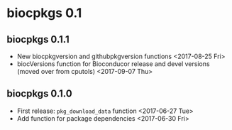 # biocpkgs 0.1

## biocpkgs 0.1.1

- New biocpkgversion and githubpkgversion functions <2017-08-25 Fri>
- biocVersions function for Bioconducor release and devel versions
  (moved over from cputols) <2017-09-07 Thu>

## biocpkgs 0.1.0

- First release: `pkg_download_data` function <2017-06-27 Tue>
- Add function for package dependencies <2017-06-30 Fri>



